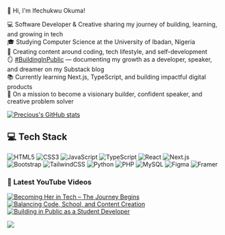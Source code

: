 👋 Hi, I'm Ifechukwu Okuma!  

💻 Software Developer & Creative sharing my journey of building, learning, and growing in tech  
🎓 Studying Computer Science at the University of Ibadan, Nigeria  
🎥 Creating content around coding, tech lifestyle, and self-development  
🪞 [#BuildingInPublic](https://ifechukwuokuma.substack.com/) — documenting my growth as a developer, speaker, and dreamer on my Substack blog  
📚 Currently learning Next.js, TypeScript, and building impactful digital products  
🌸 On a mission to become a visionary builder, confident speaker, and creative problem solver

<!-- GitHub stats -->
[![Precious's GitHub stats](https://github-readme-stats.vercel.app/api?username=ifechukwuokuma&show_icons=true&theme=transparent)](https://github.com/anuraghazra/github-readme-stats)

## 💻 Tech Stack

![HTML5](https://img.shields.io/badge/HTML5-E34F26?style=for-the-badge&logo=html5&logoColor=white)
![CSS3](https://img.shields.io/badge/CSS3-1572B6?style=for-the-badge&logo=css3&logoColor=white)
![JavaScript](https://img.shields.io/badge/JavaScript-F7DF1E?style=for-the-badge&logo=javascript&logoColor=black)
![TypeScript](https://img.shields.io/badge/TypeScript-007ACC?style=for-the-badge&logo=typescript&logoColor=white)
![React](https://img.shields.io/badge/React-20232A?style=for-the-badge&logo=react&logoColor=61DAFB)
![Next.js](https://img.shields.io/badge/Next.js-000000?style=for-the-badge&logo=nextdotjs&logoColor=white)
![Bootstrap](https://img.shields.io/badge/Bootstrap-7952B3?style=for-the-badge&logo=bootstrap&logoColor=white)
![TailwindCSS](https://img.shields.io/badge/Tailwind_CSS-38B2AC?style=for-the-badge&logo=tailwind-css&logoColor=white)
![Python](https://img.shields.io/badge/Python-3776AB?style=for-the-badge&logo=python&logoColor=white)
![PHP](https://img.shields.io/badge/PHP-777BB4?style=for-the-badge&logo=php&logoColor=white)
![MySQL](https://img.shields.io/badge/MySQL-005C84?style=for-the-badge&logo=mysql&logoColor=white)
![Figma](https://img.shields.io/badge/Figma-F24E1E?style=for-the-badge&logo=figma&logoColor=white)
![Framer](https://img.shields.io/badge/Framer-0055FF?style=for-the-badge&logo=framer&logoColor=white)


### 🎥 Latest YouTube Videos

<!-- YOUTUBE-CARDS:START -->
[![Becoming Her in Tech – The Journey Begins](https://ytcards.demolab.com/?id=YOUR_VIDEO_ID1&title=Becoming+Her+in+Tech+%E2%80%93+The+Journey+Begins&lang=en&timestamp=1761941401&background_color=%230d1117&title_color=%23ffffff&stats_color=%23dedede&max_title_lines=2&width=250&border_radius=5&duration=300 "Becoming Her in Tech – The Journey Begins")](https://www.youtube.com/watch?v=YOUR_VIDEO_ID1)
[![Balancing Code, School, and Content Creation](https://ytcards.demolab.com/?id=YOUR_VIDEO_ID2&title=Balancing+Code%2C+School%2C+and+Content+Creation&lang=en&timestamp=1760552100&background_color=%230d1117&title_color=%23ffffff&stats_color=%23dedede&max_title_lines=2&width=250&border_radius=5&duration=270 "Balancing Code, School, and Content Creation")](https://www.youtube.com/watch?v=YOUR_VIDEO_ID2)
[![Building in Public as a Student Developer](https://ytcards.demolab.com/?id=YOUR_VIDEO_ID3&title=Building+in+Public+as+a+Student+Developer&lang=en&timestamp=1758908426&background_color=%230d1117&title_color=%23ffffff&stats_color=%23dedede&max_title_lines=2&width=250&border_radius=5&duration=240 "Building in Public as a Student Developer")](https://www.youtube.com/watch?v=YOUR_VIDEO_ID3)
<!-- YOUTUBE-CARDS:END -->

[<img src="https://custom-icon-badges.demolab.com/badge/-Subscribe%20for%20More-red?style=for-the-badge&logo=youtube&logoColor=white"/>](https://www.youtube.com/channel/UCipSxT7a3rn81vGLw9lqRkg?sub_confirmation=1)
